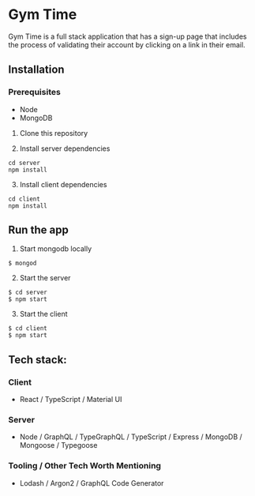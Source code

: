 # Gym Time

Gym Time is a full stack application that has a sign-up page that includes the process of validating their account by clicking on a link in their email.

## Installation

### Prerequisites

- Node
- MongoDB

1. Clone this repository

2. Install server dependencies

```
cd server
npm install
```

3. Install client dependencies

```
cd client
npm install
```

## Run the app

1. Start mongodb locally

```
$ mongod
```

2. Start the server

```
$ cd server
$ npm start
```

3. Start the client

```
$ cd client
$ npm start
```

## Tech stack:

### Client

- React / TypeScript / Material UI

### Server

- Node / GraphQL / TypeGraphQL / TypeScript / Express / MongoDB / Mongoose / Typegoose

### Tooling / Other Tech Worth Mentioning

- Lodash / Argon2 / GraphQL Code Generator
